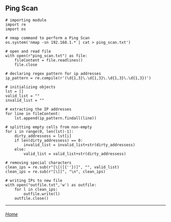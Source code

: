 ## Ping Scan

    # importing module      
    import re       
    import os              

    # nmap command to perform a Ping Scan       
    os.system('nmap -sn 192.168.1.* | cat > ping_scan.txt')             
            
    # open and read file        
    with open(r"ping_scan.txt") as file:        
        fileContent = file.readlines()      
        file.close      
            
    # declaring regex pattern for ip addresses      
    ip_pattern = re.compile(r'(\d{1,3}\.\d{1,3}\.\d{1,3}\.\d{1,3})')        
            
    # initializing objects      
    lst = []        
    valid_list = ""     
    invalid_list = ""       
            
    # extracting the IP addresses       
    for line in fileContent:        
        lst.append(ip_pattern.findall(line))        
            
    # splitting empty cells from non-empty      
    for i in range(0, len(lst)-1):      
        dirty_addressess = lst[i]       
        if len(dirty_addressess) == 0:      
            invalid_list = invalid_list+str(dirty_addressess)       
        else:       
            valid_list = valid_list+str(dirty_addressess)       
            
    # removing special characters       
    clean_ips = re.sub(r"[\[([{''})]", "", valid_list)      
    clean_ips = re.sub(r"[\]]", "\n", clean_ips)        
            
    # writing IPs to new file       
    with open("outfile.txt",'w') as outfile:        
        for l in clean_ips:     
            outfile.write(l)        
        outfile.close()     

---

###### [Home](https://eddiegranados.github.io/Eduardo_Granados/)        
